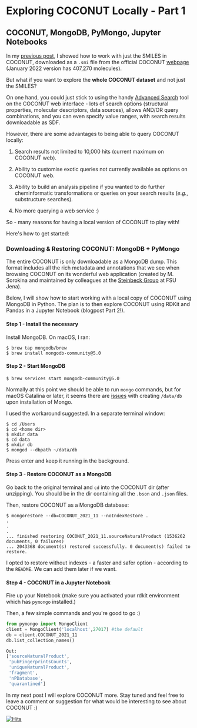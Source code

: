 # Exploring COCONUT Locally - Part 1

## COCONUT, MongoDB, PyMongo, Jupyter Notebooks

In my [previous post](https://adelenel.ai/coconutrdkit/), I showed how to work with just the SMILES in COCONUT, downloaded as a `.smi` file from the official COCONUT [webpage](https://coconut.naturalproducts.net/download) (January 2022 version has 407,270 molecules).

But what if you want to explore the **whole COCONUT dataset** and not just the SMILES?

On one hand, you could just stick to using the handy [Advanced Search](https://coconut.naturalproducts.net/search/advanced) tool on the COCONUT web interface - lots of search options (structural properties, molecular descriptors, data sources), allows AND/OR query combinations, and you can even specify value ranges, with search results downloadable as SDF.

However, there are some advantages to being able to query COCONUT locally:

1. Search results not limited to 10,000 hits (current maximum on COCONUT web).

2. Ability to customise exotic queries not currently available as options on COCONUT web.

3. Ability to build an analysis pipeline if you wanted to do further cheminformatic transformations or queries on your search results (*e.g.*, substructure searches).

4. No more querying a web service :)

So - many reasons for having a local version of COCONUT to play with!

Here's how to get started:

### Downloading & Restoring COCONUT: MongoDB + PyMongo

The entire COCONUT is only downloadable as a MongoDB dump. This format includes all the rich metadata and annotations that we see when browsing COCONUT on its wonderful web application (created by M. Sorokina and maintained by colleagues at the [Steinbeck Group](https://cheminf.uni-jena.de/) at FSU Jena).

Below, I will show how to start working with a local copy of COCONUT using MongoDB in Python. The plan is to then explore COCONUT using RDKit and Pandas in a Jupyter Notebook (blogpost Part 2!).

#### Step 1 - Install the necessary

Install MongoDB. On macOS, I ran:

```
$ brew tap mongodb/brew
$ brew install mongodb-community@5.0
```



#### Step 2 - Start MongoDB
```
$ brew services start mongodb-community@5.0
```
Normally at this point we should be able to run ```mongo``` commands, but for macOS Catalina or later, it seems there are [issues](https://www.mongodb.com/community/forums/t/error-couldnt-connect-to-server-127-0-0-1-27017/705/10) with creating `/data/db` upon installation of Mongo.

I used the workaround suggested. In a separate terminal window:

```
$ cd /Users
$ cd <home dir>
$ mkdir data
$ cd data
$ mkdir db
$ mongod --dbpath ~/data/db
```
Press enter and keep it running in the background.




#### Step 3 - Restore COCONUT as a MongoDB

Go back to the original terminal and `cd` into the COCONUT dir (after unzipping). You should be in the dir containing all the `.bson` and `.json` files.

Then, restore COCONUT as a MongoDB database:

```
$ mongorestore --db=COCONUT_2021_11 --noIndexRestore .
.
.
.
...	finished restoring COCONUT_2021_11.sourceNaturalProduct (1536262 documents, 0 failures)
...	2043368 document(s) restored successfully. 0 document(s) failed to restore.

```

I opted to restore without indexes - a faster and safer option - according to the `README`. We can add them later if we want.




#### Step 4 - COCONUT in a Jupyter Notebook

Fire up your Notebook (make sure you activated your rdkit environment which has `pymongo` installed.)

Then, a few simple commands and you're good to go :)

``` python
from pymongo import MongoClient
client = MongoClient('localhost',27017) #the default
db = client.COCONUT_2021_11
db.list_collection_names()

Out:
['sourceNaturalProduct',
 'pubFingerprintsCounts',
 'uniqueNaturalProduct',
 'fragment',
 'nPDatabase',
 'quarantined']
```

In my next post I will explore COCONUT more. Stay tuned and feel free to leave a comment or suggestion for what would be interesting to see about COCONUT :)

[![Hits](https://hits.seeyoufarm.com/api/count/incr/badge.svg?url=https%3A%2F%2Fadelenel.ai%2Fmongodbcoconut&count_bg=%2379C83D&title_bg=%23555555&icon=&icon_color=%23E7E7E7&title=hits&edge_flat=false)](https://hits.seeyoufarm.com)
